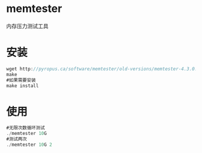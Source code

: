memtester
==============
内存压力测试工具

# 安装
```CS
wget http://pyropus.ca/software/memtester/old-versions/memtester-4.3.0.tar.gz
make
#如果需要安装
make install
```

# 使用
```CS
#无限次数循环测试
./memtester 10G
#测试两次
./memtester 10G 2
```

